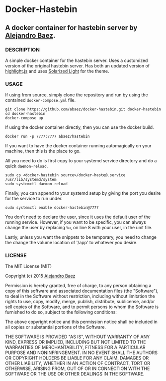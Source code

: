 Docker-Hastebin
============
A docker container for hastebin server by [Alejandro Baez](https://twitter.com/a_baez).
--------------------------------------

### DESCRIPTION
A simple docker container for the hastebin server. Uses a customized version of the original hastebin server. Has both an updated version of [highlight.js](https://highlightjs.org/download/) and uses [Solarized Light](http://ethanschoonover.com/solarized) for the theme.

### USAGE
If using from source, simply clone the repository and run by using the contained `docker-compose.yml` file.

```
git clone https://github.com/abaez/docker-hastebin.git docker-hastebin
cd docker-hastebin
docker-compose up
```
If using the docker container directly, then you can use the docker build.

```
docker run -p 7777:7777 abaez/hastebin
```

If you want to have the docker container running automagically on your machine, then this is the place to go.

All you need to do is first copy to your systemd service directory and do a quick `daemon-reload`.

```
sudo cp <docker-hastebin source>/docker-haste@.service /usr/lib/systemd/system
sudo systemctl daemon-reload
```

Finally, you can append to your systemd setup by giving the port you desire for the service to run under.

```
sudo systemctl enable docker-hastebin@7777
```

You don't need to declare the user, since it uses the default user of the running service. However, if you want to be specific, you can always change the user by replacing `%u`, on line 8 with your user, in the unit file.

Lastly, unless you want the snippets to be temporary, you need to change the change the volume location of '/app' to whatever you desire.

### LICENSE
The MIT License (MIT)

Copyright (c) 2015 [Alejandro Baez](https://twitter.com/a_baez)

Permission is hereby granted, free of charge, to any person obtaining a copy of this software and associated documentation files (the "Software"), to deal in the Software without restriction, including without limitation the rights to use, copy, modify, merge, publish, distribute, sublicense, and/or sell copies of the Software, and to permit persons to whom the Software is furnished to do so, subject to the following conditions:

The above copyright notice and this permission notice shall be included in all copies or substantial portions of the Software.

THE SOFTWARE IS PROVIDED "AS IS", WITHOUT WARRANTY OF ANY KIND, EXPRESS OR IMPLIED, INCLUDING BUT NOT LIMITED TO THE WARRANTIES OF MERCHANTABILITY, FITNESS FOR A PARTICULAR PURPOSE AND NONINFRINGEMENT. IN NO EVENT SHALL THE AUTHORS OR COPYRIGHT HOLDERS BE LIABLE FOR ANY CLAIM, DAMAGES OR OTHER LIABILITY, WHETHER IN AN ACTION OF CONTRACT, TORT OR OTHERWISE, ARISING FROM, OUT OF OR IN CONNECTION WITH THE SOFTWARE OR THE USE OR OTHER DEALINGS IN THE SOFTWARE.


